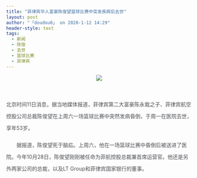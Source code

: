 ```yaml
---
title: "菲律宾华人富豪陈俊望篮球比赛中突发疾病后去世"
layout: post
author: "「doudou6」 on 2020-1-12 14:29"
header-style: text
tags:
  - 新闻
  - 陈俊
  - 去世
  - 篮球比赛
  - 菲律宾
---
```


<head></head>
<body>
 <div align="center"> 
  <font style="color:rgb(77, 79, 83)"><img src="http://n.sinaimg.cn/sinanews/transform/116/w550h366/20191111/6fa9-iieqapt6502067.jpg" onload="thumbImg(this)"></font> 
 </div>
 <br> 
 <br> 
 <p style="line-height:32px;text-indent:nullem;text-align:left"><font style="color:rgb(77, 79, 83)"> 北京时间11日消息，据当地媒体报道，菲律宾第二大富豪陈永栽之子、菲律宾航空控股公司总裁陈俊望在上周六一场篮球比赛中突然发病昏倒，于周一在医院去世，享年53岁。</font></p>
 <p style="line-height:32px;text-indent:nullem;text-align:left"><font style="color:rgb(77, 79, 83)">　　据报道，陈俊望死于脑疝。上周六，他在一场篮球比赛中昏倒后被送进了医院。今年10月28日，陈俊望刚刚被任命为菲航控股总裁兼首席运营官。他还是另外两家公司的总裁，以及LT Group和菲律宾国家银行的董事。</font></p>
 <br>
</body>


